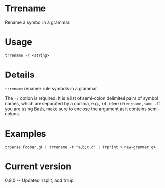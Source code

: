 # Trrename

Rename a symbol in a grammar.

# Usage

    trrename -r <string>

# Details

`trrename` renames rule symbols in a grammar.

The `-r` option is required. It
is a list of semi-colon delimited pairs of symbol names, which are separated
by a comma, e.g., `id,identifier;name,name_`. If you are using Bash,
make sure to enclose the argument as it contains semi-colons.

# Examples

    trparse Foobar.g4 | trrename -r "a,b;c,d" | trprint > new-grammar.g4

# Current version

0.9.0 -- Updated trsplit, add trrup.
